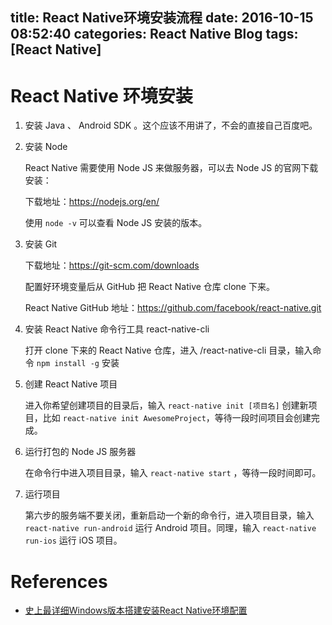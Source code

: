 title: React Native环境安装流程
date: 2016-10-15 08:52:40
categories: React Native Blog
tags: [React Native]
---

React Native 环境安装
=======================
1. 安装 Java 、 Android SDK 。这个应该不用讲了，不会的直接自己百度吧。

2. 安装 Node

	React Native 需要使用 Node JS 来做服务器，可以去 Node JS 的官网下载安装：
	
	下载地址：https://nodejs.org/en/
	
	使用 `node -v` 可以查看 Node JS 安装的版本。

3. 安装 Git
	
	下载地址：https://git-scm.com/downloads

	配置好环境变量后从 GitHub 把 React Native 仓库 clone 下来。

	React Native GitHub 地址：https://github.com/facebook/react-native.git
	

4. 安装 React Native 命令行工具 react-native-cli
	
	打开 clone 下来的 React Native 仓库，进入 /react-native-cli 目录，输入命令 `npm install -g` 安装

5. 创建 React Native 项目

	进入你希望创建项目的目录后，输入 `react-native init [项目名]` 创建新项目，比如 `react-native init AwesomeProject`，等待一段时间项目会创建完成。

6. 运行打包的 Node JS 服务器

	在命令行中进入项目目录，输入 `react-native start` ，等待一段时间即可。

7. 运行项目

	第六步的服务端不要关闭，重新启动一个新的命令行，进入项目目录，输入 `react-native run-android` 运行 Android 项目。同理，输入 `react-native run-ios` 运行 iOS 项目。

References
==========
* [史上最详细Windows版本搭建安装React Native环境配置](http://www.lcode.org/%e5%8f%b2%e4%b8%8a%e6%9c%80%e8%af%a6%e7%bb%86windows%e7%89%88%e6%9c%ac%e6%90%ad%e5%bb%ba%e5%ae%89%e8%a3%85react-native%e7%8e%af%e5%a2%83%e9%85%8d%e7%bd%ae/)